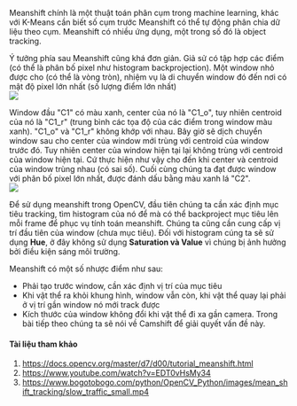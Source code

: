 
Meanshift chính là một thuật toán phân cụm trong machine learning, khác với K-Means cần biết số cụm trước Meanshift có thể tự động phân chia dữ liệu theo cụm. Meanshift có nhiều ứng dụng, một trong số đó là object tracking.

Ý tưởng phía sau Meanshift cũng khá đơn giản. Giả sử có tập hợp các điểm (có thể là phân bố pixel như histogram backprojection). Một window nhỏ được cho (có thể là vòng tròn), nhiệm vụ là di chuyển window đó đến nơi có mật độ pixel lớn nhất (số lượng điểm lớn nhất)
<img src="https://docs.opencv.org/master/meanshift_basics.jpg" style="display:block; margin-left:auto; margin-right:auto">

Window đầu "C1" có màu xanh, center của nó là "C1_o", tuy nhiên centroid của nó là "C1_r" (trung bình các tọa độ của các điểm trong window màu xanh). "C1_o" và "C1_r" không khớp với nhau. Bây giờ sẽ dịch chuyển window sau cho center của window mới trùng với centroid của window trước đó. Tuy nhiên center của window hiện tại lại không trùng với centroid của window hiện tại. Cứ thực hiện như vậy cho đến khi center và centroid của window trùng nhau (có sai số). Cuối cùng chúng ta đạt được window với phân bố pixel lớn nhất, được đánh dấu bằng màu xanh lá "C2".
<img src="https://docs.opencv.org/master/meanshift_face.gif" style="display:block; margin-left:auto; margin-right:auto">

Để sử dụng meanshift trong OpenCV, đầu tiên chúng ta cần xác định mục tiêu tracking, tìm histogram của nó để mà có thể backproject mục tiêu lên mỗi frame để phục vụ tính toán meanshift. Chúng ta cũng cần cung cấp vị trí đầu tiên của window (chưa mục tiêu). Đối với histogram cúng ta sẽ sử dụng **Hue**, ở đây không sử dụng **Saturation và Value** vì chúng bị ảnh hưởng bởi điều kiện sáng môi trường.

Meanshift có một số nhược điểm như sau:
* Phải tạo trước window, cần xác định vị trí của mục tiêu
* Khi vật thể ra khỏi khung hình, window vẫn còn, khi vật thể quay lại phải ở vị trí gần window nó mới track được
* Kích thước của window không đổi khi vật thể đi xa gần camera. Trong bài tiếp theo chúng ta sẽ nói về Camshift để giải quyết vấn đề này.


#### Tài liệu tham khảo
1. https://docs.opencv.org/master/d7/d00/tutorial_meanshift.html
2. https://www.youtube.com/watch?v=EDT0vHsMy34
3. https://www.bogotobogo.com/python/OpenCV_Python/images/mean_shift_tracking/slow_traffic_small.mp4
